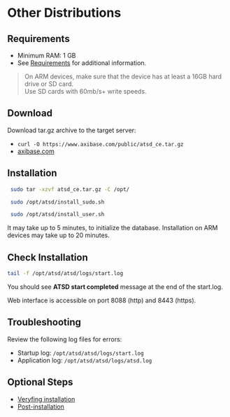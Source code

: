 # Other Distributions

## Requirements

- Minimum RAM: 1 GB 
- See [Requirements](../administration/requirements.md "ATSD Requirements") for additional information.

> On ARM devices, make sure that the device has at least a 16GB hard drive or SD card. <br>
Use SD cards with 60mb/s+ write speeds.

## Download

Download tar.gz archive to the target server:

* `curl -O https://www.axibase.com/public/atsd_ce.tar.gz`
* [axibase.com](https://axibase.com/public/atsd_ce_distrib_latest.htm)

## Installation

```sh
 sudo tar -xzvf atsd_ce.tar.gz -C /opt/
```

```sh
 sudo /opt/atsd/install_sudo.sh
```

```sh                    
 sudo /opt/atsd/install_user.sh
```

It may take up to 5 minutes, to initialize the database. Installation on ARM devices may take up to 20 minutes.

## Check Installation

```sh
tail -f /opt/atsd/atsd/logs/start.log                                   
```

You should see **ATSD start completed** message at the end of the start.log.

Web interface is accessible on port 8088 (http) and 8443 (https).

## Troubleshooting

Review the following log files for errors:

* Startup log: `/opt/atsd/atsd/logs/start.log`
* Application log: `/opt/atsd/atsd/logs/atsd.log`

## Optional Steps

- [Veryfing installation](veryfing-installation.md)
- [Post-installation](post-installation.md)
